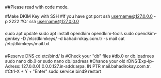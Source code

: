 ##Please read with code mode.

#Make DKIM Key with SSH
#If you have got port
ssh username@127.0.0.0 -p 2222
#Or
ssh username@127.0.0.0

#####
sudo apt update
sudo apt install opendkim opendkim-tools
sudo opendkim-genkey -D /etc/dkimkeys/ -d bahadirokay.com.tr -s mail
cat /etc/dkimkeys/mail.txt
#####

###
#Reserve DNS
cd etc/bind/
ls
#Check your "db" files
#db.0 or db.ipadrees
sudo nano db.0 or sudo nano db.ipadress
#Chance your old rDNS(Exp-Ip-Adress: 127.0.0.0)
0.0.0.127.in-addr.arpa. IN PTR mail.bahadirokay.com.tr.
#Ctrl-X + Y + "Enter"
sudo service bind9 restart
